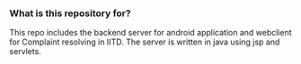 ### What is this repository for? ###

This repo includes the backend server for android application and webclient for Complaint resolving in IITD.
The server is written in java using jsp and servlets.